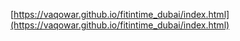 [https://vaqowar.github.io/fitintime_dubai/index.html](https://vaqowar.github.io/fitintime_dubai/index.html)